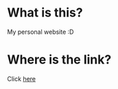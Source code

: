 # What is this?
My personal website :D

# Where is the link?
Click [here](https://ulisses-personal-site.netlify.app)
